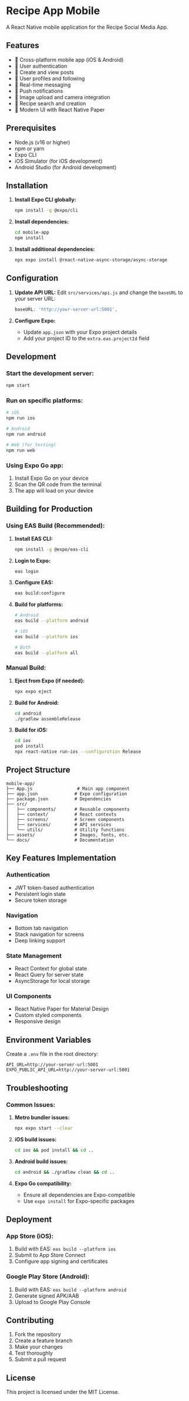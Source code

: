 # Recipe App Mobile

A React Native mobile application for the Recipe Social Media App.

## Features

- 📱 Cross-platform mobile app (iOS & Android)
- 🔐 User authentication
- 📝 Create and view posts
- 👥 User profiles and following
- 💬 Real-time messaging
- 🔔 Push notifications
- 📸 Image upload and camera integration
- 🍳 Recipe search and creation
- 🎨 Modern UI with React Native Paper

## Prerequisites

- Node.js (v16 or higher)
- npm or yarn
- Expo CLI
- iOS Simulator (for iOS development)
- Android Studio (for Android development)

## Installation

1. **Install Expo CLI globally:**
   ```bash
   npm install -g @expo/cli
   ```

2. **Install dependencies:**
   ```bash
   cd mobile-app
   npm install
   ```

3. **Install additional dependencies:**
   ```bash
   npx expo install @react-native-async-storage/async-storage
   ```

## Configuration

1. **Update API URL:**
   Edit `src/services/api.js` and change the `baseURL` to your server URL:
   ```javascript
   baseURL: 'http://your-server-url:5001',
   ```

2. **Configure Expo:**
   - Update `app.json` with your Expo project details
   - Add your project ID to the `extra.eas.projectId` field

## Development

### Start the development server:
```bash
npm start
```

### Run on specific platforms:
```bash
# iOS
npm run ios

# Android
npm run android

# Web (for testing)
npm run web
```

### Using Expo Go app:
1. Install Expo Go on your device
2. Scan the QR code from the terminal
3. The app will load on your device

## Building for Production

### Using EAS Build (Recommended):

1. **Install EAS CLI:**
   ```bash
   npm install -g @expo/eas-cli
   ```

2. **Login to Expo:**
   ```bash
   eas login
   ```

3. **Configure EAS:**
   ```bash
   eas build:configure
   ```

4. **Build for platforms:**
   ```bash
   # Android
   eas build --platform android

   # iOS
   eas build --platform ios

   # Both
   eas build --platform all
   ```

### Manual Build:

1. **Eject from Expo (if needed):**
   ```bash
   npx expo eject
   ```

2. **Build for Android:**
   ```bash
   cd android
   ./gradlew assembleRelease
   ```

3. **Build for iOS:**
   ```bash
   cd ios
   pod install
   npx react-native run-ios --configuration Release
   ```

## Project Structure

```
mobile-app/
├── App.js                 # Main app component
├── app.json              # Expo configuration
├── package.json          # Dependencies
├── src/
│   ├── components/       # Reusable components
│   ├── context/          # React contexts
│   ├── screens/          # Screen components
│   ├── services/         # API services
│   └── utils/            # Utility functions
├── assets/               # Images, fonts, etc.
└── docs/                 # Documentation
```

## Key Features Implementation

### Authentication
- JWT token-based authentication
- Persistent login state
- Secure token storage

### Navigation
- Bottom tab navigation
- Stack navigation for screens
- Deep linking support

### State Management
- React Context for global state
- React Query for server state
- AsyncStorage for local storage

### UI Components
- React Native Paper for Material Design
- Custom styled components
- Responsive design

## Environment Variables

Create a `.env` file in the root directory:
```
API_URL=http://your-server-url:5001
EXPO_PUBLIC_API_URL=http://your-server-url:5001
```

## Troubleshooting

### Common Issues:

1. **Metro bundler issues:**
   ```bash
   npx expo start --clear
   ```

2. **iOS build issues:**
   ```bash
   cd ios && pod install && cd ..
   ```

3. **Android build issues:**
   ```bash
   cd android && ./gradlew clean && cd ..
   ```

4. **Expo Go compatibility:**
   - Ensure all dependencies are Expo-compatible
   - Use `expo install` for Expo-specific packages

## Deployment

### App Store (iOS):
1. Build with EAS: `eas build --platform ios`
2. Submit to App Store Connect
3. Configure app signing and certificates

### Google Play Store (Android):
1. Build with EAS: `eas build --platform android`
2. Generate signed APK/AAB
3. Upload to Google Play Console

## Contributing

1. Fork the repository
2. Create a feature branch
3. Make your changes
4. Test thoroughly
5. Submit a pull request

## License

This project is licensed under the MIT License. 